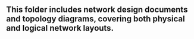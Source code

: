 ## This folder includes network design documents and topology diagrams, covering both physical and logical network layouts.
